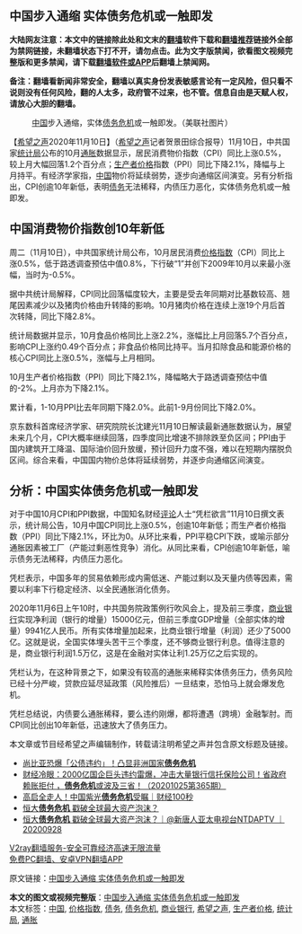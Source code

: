  <h2>中国步入通缩 实体债务危机或一触即发</h2> <p class="notice"><b>大陆网友注意：本文中的链接除此处和文末的<a href="https://github.com/bannedbook/fanqiang" >翻墙</a>软件下载和<a href="https://github.com/killgcd/justmysocks/blob/master/README.md">翻墙推荐</a>链接外全部为禁网链接，未翻墙状态下打不开，请勿点击。此为文字版禁闻，欲看图文视频完整版和更多禁闻，请下载<a href="https://github.com/bannedbook/fanqiang">翻墙软件或APP</a>后翻墙上禁闻网。</p><p>备注：翻墙看新闻非常安全，翻墙以真实身份发表敏感言论有一定风险，但只看不说则没有任何风险，翻的人太多，政府管不过来，也不管。信息自由是天赋人权，请放心大胆的翻墙。</b></p>  <div class="entry"> <figure><figcaption><a href="https://www.bannedbook.org/bnews/tag/%E4%B8%AD%E5%9B%BD/" class="st_tag internal_tag" rel="tag" title="标签 中国 下的日志">中国</a>步入通缩，实体<a href="https://www.bannedbook.org/bnews/tag/%E5%80%BA%E5%8A%A1%E5%8D%B1%E6%9C%BA/" class="st_tag internal_tag" rel="tag" title="标签 债务危机 下的日志">债务危机</a>或一触即发。（美联社图片）</figcaption></figure> <p>【<span class='wp_keywordlink_affiliate'><a href="https://www.soundofhope.org" title="希望之声" target="_blank">希望之声</a></span>2020年11月10日】（<a href="https://www.bannedbook.org/bnews/tag/%e5%b8%8c%e6%9c%9b%e4%b9%8b%e5%a3%b0/" class="st_tag internal_tag" rel="tag" title="标签 希望之声 下的日志">希望之声</a>记者贺景田综合报导）11月10日，中共国家<a href="https://www.bannedbook.org/bnews/tag/%e7%bb%9f%e8%ae%a1%e5%b1%80/" class="st_tag internal_tag" rel="tag" title="标签 统计局 下的日志">统计局</a>公布的10月<a href="https://www.bannedbook.org/bnews/tag/%e9%80%9a%e8%83%80/" class="st_tag internal_tag" rel="tag" title="标签 通胀 下的日志">通胀</a>数据显示，居民消费物价指数（CPI）同比上涨0.5%，较上月大幅回落1.2个百分点；<a href="https://www.bannedbook.org/bnews/tag/%E7%94%9F%E4%BA%A7%E8%80%85%E4%BB%B7%E6%A0%BC/" class="st_tag internal_tag" rel="tag" title="标签 生产者价格 下的日志">生产者价格</a>指数（PPI）同比下降2.1%，降幅与上月持平。有经济学家指，<span class='wp_keywordlink_affiliate'><a href="https://www.bannedbook.org/" title="中国" target="_blank">中国</a></span>物价将延续弱势，逐步向通缩区间演变。另有分析指出，CPI创逾10年新低，表明<a href="https://www.bannedbook.org/bnews/tag/%e5%80%ba%e5%8a%a1/" class="st_tag internal_tag" rel="tag" title="标签 债务 下的日志">债务</a>无法稀释，内债压力恶化，实体债务危机或一触即发。</p> <h2><strong>中国消费物价指数创10年新低</strong></h2> <p>周二（11月10日），中共国家统计局公布，10月居民消费<a href="https://www.bannedbook.org/bnews/tag/%E4%BB%B7%E6%A0%BC%E6%8C%87%E6%95%B0/" class="st_tag internal_tag" rel="tag" title="标签 价格指数 下的日志">价格指数</a>（CPI）同比上涨0.5%，低于路透调查预估中值0.8%，下行破“1”并创下2009年10月以来最小涨幅，当时为-0.5%。</p> <p>据中共统计局解释，CPI同比回落幅度较大，主要是受去年同期对比基数较高、翘尾因素减少以及猪肉价格由升转降的影响。10月猪肉价格在连续上涨19个月后首次转降，同比下降2.8%。</p>  <p>统计局数据并显示，10月食品价格同比上涨2.2%，涨幅比上月回落5.7个百分点，影响CPI上涨约0.49个百分点；非食品价格同比持平。当月扣除食品和能源价格的核心CPI同比上涨0.5%，涨幅与上月相同。</p> <p>10月生产者价格指数（PPI）同比下降2.1%，降幅略大于路透调查预估中值的-2%。上月亦为下降2.1%。</p> <p>累计看，1-10月PPI比去年同期下降2.0%。此前1-9月份同比下降2.0%。</p>  <p>京东数科首席经济学家、研究院院长沈建光11月10日解读最新通胀数据认为，展望未来几个月，CPI大概率继续回落，四季度同比增速不排除跌至负区间；PPI由于国内建筑开工降温、国际油价回升放缓，预计回升力度不强，难以在短期内摆脱负区间。综合来看，中国国内物价总体将延续弱势，并逐步向通缩区间演变。</p> <h2><strong>分析：中国实体债务危机或一触即发</strong></h2> <p>对于中国10月CPI和PPI数据，中国知名财经<span class='wp_keywordlink_affiliate'><a href="https://www.bannedbook.org/bnews/comments/" title="新闻评论" target="_blank">评论</a></span>人士“凭栏欲言”11月10日撰文表示，统计局公告，10月中国CPI同比上涨0.5%，创逾10年新低；而生产者价格指数（PPI）同比下降2.1%，环比为0。从环比来看，PPI平稳CPI下跌，或喻示部分通胀因素被工厂（产能过剩恶性竞争）消化。从同比来看，CPI创逾10年新低，喻示债务无法稀释，内债压力恶化。</p> <p>凭栏表示，中国多年的贸易依赖形成内需低迷、产能过剩以及天量内债等因素，需要以利率下行稳定经济、以全民通胀消化债务。</p>  <p>2020年11月6日上午10时，中共国务院政策例行吹风会上，提及前三季度，<a href="https://www.bannedbook.org/bnews/tag/%E5%95%86%E4%B8%9A%E9%93%B6%E8%A1%8C/" class="st_tag internal_tag" rel="tag" title="标签 商业银行 下的日志">商业银行</a>实现净利润（银行的增量）15000亿元，但前三季度GDP增量（全部实体的增量）9941亿人民币。所有实体增量加起来，比商业银行增量（利润）还少了5000亿。这就是说，全国实体埋头苦干三个季度，还不够商业银行利息。值得注意的是，商业银行利润1.5万亿，这是在金融对实体让利1.25万亿之后实现的。</p> <p>凭栏认为，在这种背景之下，如果没有较高的通胀来稀释实体债务压力，债务风险已经十分严峻，贷款应延尽延政策（风险推后）一旦结束，恐怕马上就会爆发危机。</p> <p>凭栏总结说，内债要么通胀稀释，要么违约刚爆，都将遭遇（跨境）金融掣肘。而CPI同比创出10年新低，迅速放大了债务压力。</p>  <p>本文章或节目经希望之声编辑制作，转载请注明希望之声并包含原文标题及链接。</p> <ul class='op-related-articles' title='相关阅读'> <li><a href='https://www.bannedbook.org/bnews/cnnews/20201102/1424085.html' target='_blank'>尚比亚恐爆「公债违约」！凸显非洲国家<b>债务危机</b></a></li> <li><a href='https://www.bannedbook.org/bnews/bannedvideo/20201025/1419924.html' target='_blank'>财经冷眼：2000亿国企巨头违约雷爆，冲击大量银行信托保险公司！省政府赖账拒付 ，<b>债务危机</b>或波及三省！（20201025第365期）</a></li> <li><a href='https://www.bannedbook.org/bnews/taiwannews/20201001/1406456.html' target='_blank'>高启全走人！中国紫光<b>债务危机</b>受瞩｜财经100秒</a></li> <li><a href='https://www.bannedbook.org/bnews/taiwannews/20200928/1404555.html' target='_blank'>恒大<b>债务危机</b> 戳破全球最大资产泡沫？</a></li> <li><a href='https://www.bannedbook.org/bnews/bannedvideo/20200928/1404541.html' target='_blank'>恒大<b>债务危机</b> 戳破全球最大资产泡沫？｜@新唐人亚太电视台NTDAPTV ｜20200928</a></li> </ul> <p class="texttj"> <a href="https://www.bannedbook.org/forum23/topic22702.html" target="_blank">V2ray翻墙服务-安全可靠经济高速无限流量</a><br/> <a href="https://github.com/bannedbook/fanqiang/wiki/%E7%A6%81%E9%97%BB%E7%BD%91%E5%AE%89%E5%8D%93%E7%BF%BB%E5%A2%99%E6%96%B0%E9%97%BBAPP" target="_blank">免费PC翻墙、安卓VPN翻墙APP</a></p><p>原文链接：<a class="src_link"  href="https://www.soundofhope.org/post/441373" target="_blank">中国步入通缩 实体债务危机或一触即发</a></p><a name='sharetosocial'></a>       <div><b>本文的图文或视频完整版</b>：<a href='https://www.bannedbook.org/bnews/comments/20201111/1429107.html'>中国步入通缩 实体债务危机或一触即发</a></div>  </div><!--END ENTRY--> <div class="postfooter"> <div>本文标签：<a href="https://www.bannedbook.org/bnews/tag/%E4%B8%AD%E5%9B%BD/" rel="tag">中国</a>, <a href="https://www.bannedbook.org/bnews/tag/%E4%BB%B7%E6%A0%BC%E6%8C%87%E6%95%B0/" rel="tag">价格指数</a>, <a href="https://www.bannedbook.org/bnews/tag/%e5%80%ba%e5%8a%a1/" rel="tag">债务</a>, <a href="https://www.bannedbook.org/bnews/tag/%E5%80%BA%E5%8A%A1%E5%8D%B1%E6%9C%BA/" rel="tag">债务危机</a>, <a href="https://www.bannedbook.org/bnews/tag/%E5%95%86%E4%B8%9A%E9%93%B6%E8%A1%8C/" rel="tag">商业银行</a>, <a href="https://www.bannedbook.org/bnews/tag/%e5%b8%8c%e6%9c%9b%e4%b9%8b%e5%a3%b0/" rel="tag">希望之声</a>, <a href="https://www.bannedbook.org/bnews/tag/%E7%94%9F%E4%BA%A7%E8%80%85%E4%BB%B7%E6%A0%BC/" rel="tag">生产者价格</a>, <a href="https://www.bannedbook.org/bnews/tag/%e7%bb%9f%e8%ae%a1%e5%b1%80/" rel="tag">统计局</a>, <a href="https://www.bannedbook.org/bnews/tag/%e9%80%9a%e8%83%80/" rel="tag">通胀</a></div>  </div><!--END POSTFOOTER--> 